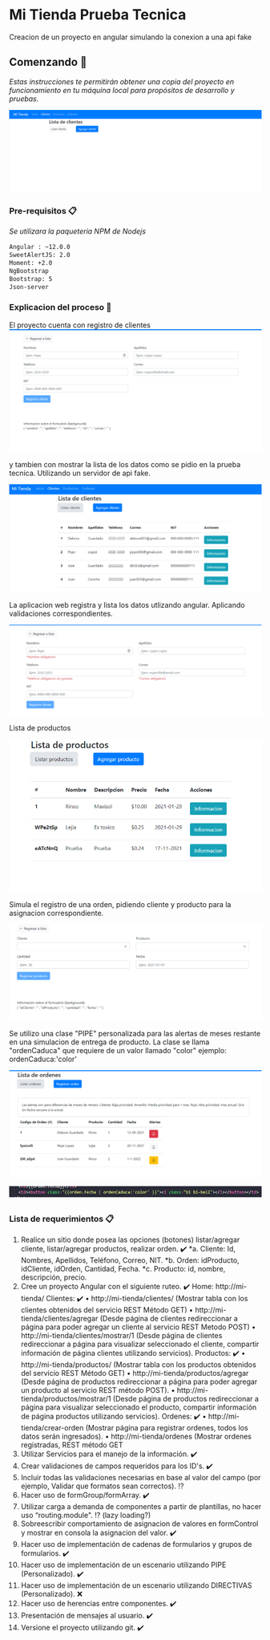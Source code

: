 # Mi Tienda Prueba Tecnica

Creacion de un proyecto en angular simulando la conexion a una api fake

## Comenzando 🚀

_Estas instrucciones te permitirán obtener una copia del proyecto en funcionamiento en tu máquina local para propósitos de desarrollo y pruebas._

![alt text](https://raw.githubusercontent.com/CesarGarcia-dot/mi-tienda-code/main/images/home.png)


### Pre-requisitos 📋

_Se utilizara la paqueteria NPM de Nodejs_

```
Angular : ~12.0.0
SweetAlertJS: 2.0
Moment: +2.0
NgBootstrap
Bootstrap: 5
Json-server
```

### Explicacion del proceso 🔧

El proyecto cuenta con registro de clientes
![alt text](https://raw.githubusercontent.com/CesarGarcia-dot/mi-tienda-code/main/images/form-customer.png)

y tambien con mostrar la lista de los datos como se pidio en la prueba tecnica.
Utilizando un servidor de api fake.


![alt text](https://raw.githubusercontent.com/CesarGarcia-dot/mi-tienda-code/main/images/lista-clientes.png)

La aplicacion web registra y lista los datos utlizando angular.
Aplicando validaciones correspondientes.

![alt text](https://raw.githubusercontent.com/CesarGarcia-dot/mi-tienda-code/main/images/validations-forms-customer.png)

Lista de productos

![alt text](https://raw.githubusercontent.com/CesarGarcia-dot/mi-tienda-code/main/images/products-list.png)

Simula el registro de una orden, pidiendo cliente y producto para la asignacion correspondiente.

![alt text](https://raw.githubusercontent.com/CesarGarcia-dot/mi-tienda-code/main/images/register-order.png)

Se utilizo una clase "PIPE" personalizada para las alertas de meses restante en una simulacion de entrega de producto. La clase se llama "ordenCaduca" que requiere de un valor llamado "color" ejemplo: ordenCaduca:'color'

![alt text](https://raw.githubusercontent.com/CesarGarcia-dot/mi-tienda-code/main/images/orders-list.png)


![alt text](https://raw.githubusercontent.com/CesarGarcia-dot/mi-tienda-code/main/images/pipe.png)

### Lista de requerimientos 📋



1. Realice un sitio donde posea las opciones (botones) listar/agregar cliente, listar/agregar
productos, realizar orden. :heavy_check_mark:
 *a. Cliente: Id, Nombres, Apellidos, Teléfono, Correo, NIT.
 *b. Orden: idProducto, idCliente, idOrden, Cantidad, Fecha.
 *c. Producto: id, nombre, descripción, precio.
2. Cree un proyecto Angular con el siguiente ruteo. :heavy_check_mark:
 Home: http://mi-tienda/
Clientes: :heavy_check_mark:
• http://mi-tienda/clientes/ (Mostrar tabla con los clientes obtenidos del servicio
REST Método GET)
• http://mi-tienda/clientes/agregar (Desde página de clientes redireccionar a
página para poder agregar un cliente al servicio REST Metodo POST)
• http://mi-tienda/clientes/mostrar/1 (Desde página de clientes redireccionar a
página para visualizar seleccionado el cliente, compartir información de página
clientes utilizando servicios).
Productos: :heavy_check_mark:
• http://mi-tienda/productos/ (Mostrar tabla con los productos obtenidos del
servicio REST Método GET)
• http://mi-tienda/productos/agregar (Desde página de productos redireccionar a
página para poder agregar un producto al servicio REST método POST).
• http://mi-tienda/productos/mostrar/1 (Desde página de productos redireccionar a
página para visualizar seleccionado el producto, compartir información de página
productos utilizando servicios).
Ordenes: :heavy_check_mark:
• http://mi-tienda/crear-orden (Mostrar página para registrar ordenes, todos los
datos serán ingresados).
• http://mi-tienda/ordenes (Mostrar ordenes registradas, REST método GET
3. Utilizar Servicios para el manejo de la información. :heavy_check_mark:
4. Crear validaciones de campos requeridos para los ID's. :heavy_check_mark:
5. Incluir todas las validaciones necesarias en base al valor del campo (por ejemplo,
Validar que formatos sean correctos). :interrobang:
6. Hacer uso de formGroup/formArray. :heavy_check_mark:
7. Utilizar carga a demanda de componentes a partir de plantillas, no hacer uso
“routing.module". :interrobang: (lazy loading?)
8. Sobreescribir comportamiento de asignacion de valores en formControl y mostrar en
consola la asignacion del valor. :heavy_check_mark:
9. Hacer uso de implementación de cadenas de formularios y grupos de formularios. :heavy_check_mark:
10. Hacer uso de implementación de un escenario utilizando PIPE (Personalizado). :heavy_check_mark:
11. Hacer uso de implementación de un escenario utilizando DIRECTIVAS (Personalizado). :x:
12. Hacer uso de herencias entre componentes. :heavy_check_mark:
13. Presentación de mensajes al usuario. :heavy_check_mark:
14. Versione el proyecto utilizando git. :heavy_check_mark:
